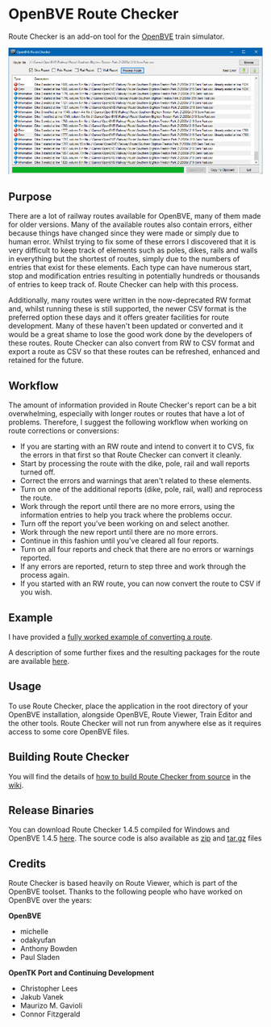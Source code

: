 # OpenBVE Route Checker

Route Checker is an add-on tool for the [OpenBVE](http://openbve-project.net/) train simulator.

![Route Checker in action.](./images/rc.png)

## Purpose

There are a lot of railway routes available for OpenBVE, many of them made for older versions. Many of the available routes also contain errors, either because things have changed since they were made or simply due to human error. Whilst trying to fix some of these errors I discovered that it is very difficult to keep track of elements such as poles, dikes, rails and walls in everything but the shortest of routes, simply due to the numbers of entries that exist for these elements. Each type can have numerous start, stop and modification entries resulting in potentially hundreds or thousands of entries to keep track of. Route Checker can help with this process.

Additionally, many routes were written in the now-deprecated RW format and, whilst running these is still supported, the newer CSV format is the preferred option these days and it offers greater facilities for route development. Many of these haven't been updated or converted and it would be a great shame to lose the good work done by the developers of these routes. Route Checker can also convert from RW to CSV format and export a route as CSV so that these routes can be refreshed, enhanced and retained for the future.


## Workflow

The amount of information provided in Route Checker's report can be a bit overwhelming, especially with longer routes or routes that have a lot of problems. Therefore, I suggest the following workflow when working on route corrections or conversions:

* If you are starting with an RW route and intend to convert it to CVS, fix the errors in that first so that Route Checker can convert it cleanly.
* Start by processing the route with the dike, pole, rail and wall reports turned off.
* Correct the errors and warnings that aren't related to these elements.
* Turn on one of the additional reports (dike, pole, rail, wall) and reprocess the route.
* Work through the report until there are no more errors, using the information entries to help you track where the problems occur. 
* Turn off the report you've been working on and select another. 
* Work through the new report until there are no more errors. 
* Continue in this fashion until you've cleared all four reports.
* Turn on all four reports and check that there are no errors or warnings reported.
* If any errors are reported, return to step three and work through the process again.
* If you started with an RW route, you can now convert the route to CSV if you wish.

## Example

I have provided a [fully worked example of converting a route](./example1.md).

A description of some further fixes and the resulting packages for the route are available [here](./usf.md).

## Usage

To use Route Checker, place the application in the root directory of your OpenBVE installation, alongside OpenBVE, Route Viewer, Train Editor and the other tools. Route Checker will not run from anywhere else as it requires access to some core OpenBVE files.

## Building Route Checker

You will find the details of [how to build Route Checker from source](https://github.com/Gudbrandr/RouteChecker/wiki/Building-Route-Checker-from-source) in the [wiki](https://github.com/Gudbrandr/RouteChecker/wiki).

## Release Binaries

You can download Route Checker 1.4.5 compiled for Windows and OpenBVE 1.4.5 [here](https://github.com/Gudbrandr/RouteChecker/releases/download/v1.4.5.0/RouteChecker-1.4.5win.zip). The source code is also available as [zip](https://github.com/Gudbrandr/RouteChecker/archive/v1.4.5.0.zip) and [tar.gz](https://github.com/Gudbrandr/RouteChecker/archive/v1.4.5.0.tar.gz) files

## Credits

Route Checker is based heavily on Route Viewer, which is part of the OpenBVE toolset. Thanks to the following people who have worked on OpenBVE over the years:

**OpenBVE**

- michelle
- odakyufan
- Anthony Bowden
- Paul Sladen

**OpenTK Port and Continuing Development**

- Christopher Lees
- Jakub Vanek
- Maurizo M. Gavioli
- Connor Fitzgerald
